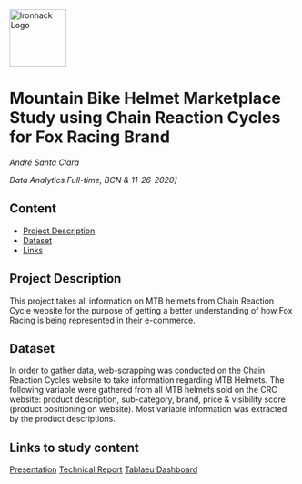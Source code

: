 <img src="https://bit.ly/2VnXWr2" alt="Ironhack Logo" width="100"/>

# Mountain Bike Helmet Marketplace Study using Chain Reaction Cycles for Fox Racing Brand
*André Santa Clara*

*Data Analytics Full-time, BCN & 11-26-2020]*

## Content
- [Project Description](#project-description)
- [Dataset](#dataset)
- [Links](#links)

## Project Description
This project takes all information on MTB helmets from Chain Reaction Cycle website for the purpose of getting a better understanding of how Fox Racing is being represented in their e-commerce.

## Dataset
In order to gather data, web-scrapping was conducted on the Chain Reaction Cycles website to take information regarding MTB Helmets. The following variable were gathered from all MTB helmets sold on the CRC website: product description, sub-category, brand, price & visibility score (product positioning on website). Most variable information was extracted by the product descriptions. 

## Links to study content
[Presentation](https://github.com/)
[Technical Report](https://github.com/)
[Tablaeu Dashboard](https://public.tableau.com/profile/andre.santa.clara#!/vizhome/Wiggle/G_MTB_Search)  

